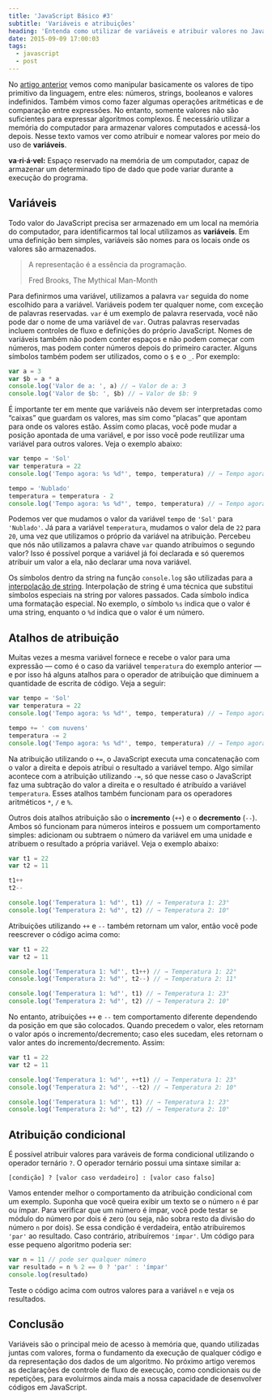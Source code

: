 ```yaml
---
title: 'JavaScript Básico #3'
subtitle: 'Variáveis e atribuições'
heading: 'Entenda como utilizar de variáveis e atribuir valores no JavaScript.'
date: 2015-09-09 17:00:03
tags:
  - javascript
  - post
---
```


No [artigo anterior](https://maxroecker.github.io/posts/2015-09-01-javascript-basico-2/) vemos como manipular basicamente os valores de tipo primitivo da linguagem, entre eles: números, strings, booleanos e valores indefinidos. Também vimos como fazer algumas operações aritméticas e de comparação entre expressões. No entanto, somente valores não são suficientes para expressar algoritmos complexos. É necessário utilizar a memória do computador para armazenar valores computados e acessá-los depois. Nesse texto vamos ver como atribuir e nomear valores por meio do uso de **variáveis**.

<aside>
<p>
<strong>va·ri·á·vel:</strong> Espaço reservado na memória de um computador, capaz de armazenar um determinado tipo de dado que pode variar durante a execução do programa.
</p>
</aside>

## Variáveis

Todo valor do JavaScript precisa ser armazenado em um local na memória do computador, para identificarmos tal local utilizamos as **variáveis**. Em uma definição bem simples, variáveis são nomes para os locais onde os valores são armazenados.

<blockquote>
  <p>
    A representação é a essência da programação.
  </p>
  <footer>Fred Brooks, The Mythical Man-Month</footer>
</blockquote>

Para definirmos uma variável, utilizamos a palavra `var` seguida do nome escolhido para a variável. Variáveis podem ter qualquer nome, com exceção de palavras reservadas. `var` é um exemplo de palavra reservada, você não pode dar o nome de uma variável de `var`. Outras palavras reservadas incluem controles de fluxo e definições do próprio JavaScript. Nomes de variáveis também não podem conter espaços e não podem começar com números, mas podem conter números depois do primeiro caracter. Alguns símbolos também podem ser utilizados, como o `$` e o `_`. Por exemplo:

```js
var a = 3
var $b = a * a
console.log('Valor de a: ', a) // → Valor de a: 3
console.log('Valor de $b: ', $b) // → Valor de $b: 9
```

É importante ter em mente que variáveis não devem ser interpretadas como “caixas” que guardam os valores, mas sim como “placas” que apontam para onde os valores estão. Assim como placas, você pode mudar a posição apontada de uma variável, e por isso você pode reutilizar uma variável para outros valores. Veja o exemplo abaixo:

```js
var tempo = 'Sol'
var temperatura = 22
console.log('Tempo agora: %s %d°', tempo, temperatura) // → Tempo agora: Sol 22°

tempo = 'Nublado'
temperatura = temperatura - 2
console.log('Tempo agora: %s %d°', tempo, temperatura) // → Tempo agora: Nublado 20°
```

Podemos ver que mudamos o valor da variável `tempo` de `'Sol'` para `'Nublado'`. Já para a variável `temperatura`, mudamos o valor dela de `22` para `20`, uma vez que utilizamos o próprio da variável na atribuição. Percebeu que nós não utilizamos a palavra chave `var` quando atribuímos o segundo valor? Isso é possível porque a variável já foi declarada e só queremos atribuir um valor a ela, não declarar uma nova variável.

<aside>
<p>
Os símbolos dentro da string na função <code>console.log</code> são utilizadas para a <a href="https://en.wikipedia.org/wiki/String_interpolation">interpolação de string</a>. Interpolação de string é uma técnica que substitui símbolos especiais na string por valores passados. Cada símbolo indica uma formatação especial. No exemplo, o símbolo <code>%s</code> indica que o valor é uma string, enquanto o <code>%d</code> indica que o valor é um número.
</p>
</aside>

## Atalhos de atribuição

Muitas vezes a mesma variável fornece e recebe o valor para uma expressão — como é o caso da variável `temperatura` do exemplo anterior — e por isso há alguns atalhos para o operador de atribuição que diminuem a quantidade de escrita de código. Veja a seguir:

```js
var tempo = 'Sol'
var temperatura = 22
console.log('Tempo agora: %s %d°', tempo, temperatura) // → Tempo agora: Sol 22°

tempo += ' com nuvens'
temperatura -= 2
console.log('Tempo agora: %s %d°', tempo, temperatura) // → Tempo agora: Sol com nuvens 20°
```

Na atribuição utilizando o `+=`, o JavaScript executa uma concatenação com o valor a direita e depois atribui o resultado a variável tempo. Algo similar acontece com a atribuição utilizando `-=`, só que nesse caso o JavaScript faz uma subtração do valor a direita e o resultado é atribuído a variável `temperatura`. Esses atalhos também funcionam para os operadores aritméticos `*`, `/` e `%`.

Outros dois atalhos atribuição são o **incremento** (`++`) e o **decremento** (`--`). Ambos só funcionam para números inteiros e possuem um comportamento simples: adicionam ou subtraem o número da variável em uma unidade e atribuem o resultado a própria variável. Veja o exemplo abaixo:

```js
var t1 = 22
var t2 = 11

t1++
t2--

console.log('Temperatura 1: %d°', t1) // → Temperatura 1: 23°
console.log('Temperatura 2: %d°', t2) // → Temperatura 2: 10°
```

Atribuições utilizando `++` e `--` também retornam um valor, então você pode reescrever o código acima como:

```js
var t1 = 22
var t2 = 11

console.log('Temperatura 1: %d°', t1++) // → Temperatura 1: 22°
console.log('Temperatura 2: %d°', t2--) // → Temperatura 2: 11°

console.log('Temperatura 1: %d°', t1) // → Temperatura 1: 23°
console.log('Temperatura 2: %d°', t2) // → Temperatura 2: 10°
```

No entanto, atribuições `++` e `--` tem comportamento diferente dependendo da posição em que são colocados. Quando precedem o valor, eles retornam o valor após o incremento/decremento; caso eles sucedam, eles retornam o valor antes do incremento/decremento. Assim:

```js
var t1 = 22
var t2 = 11

console.log('Temperatura 1: %d°', ++t1) // → Temperatura 1: 23°
console.log('Temperatura 2: %d°', --t2) // → Temperatura 2: 10°

console.log('Temperatura 1: %d°', t1) // → Temperatura 1: 23°
console.log('Temperatura 2: %d°', t2) // → Temperatura 2: 10°
```

## Atribuição condicional

É possível atribuir valores para varáveis de forma condicional utilizando o operador ternário `?`. O operador ternário possui uma sintaxe similar a:

```
[condição] ? [valor caso verdadeiro] : [valor caso falso]
```

Vamos entender melhor o comportamento da atribuição condicional com um exemplo. Suponha que você queira exibir um texto se o número `n` é par ou ímpar. Para verificar que um número é ímpar, você pode testar se módulo do número por dois é zero (ou seja, não sobra resto da divisão do número `n` por dois). Se essa condição é verdadeira, então atribuiremos `'par'` ao resultado. Caso contrário, atribuíremos `'ímpar'`. Um código para esse pequeno algoritmo poderia ser:

```js
var n = 11 // pode ser qualquer número
var resultado = n % 2 == 0 ? 'par' : 'ímpar'
console.log(resultado)
```

Teste o código acima com outros valores para a variável `n` e veja os resultados.

## Conclusão

Variáveis são o principal meio de acesso à memória que, quando utilizadas juntas com valores, forma o fundamento da execução de qualquer código e da representação dos dados de um algoritmo. No próximo artigo veremos as declarações de controle de fluxo de execução, como condicionais ou de repetições, para evoluirmos ainda mais a nossa capacidade de desenvolver códigos em JavaScript.
